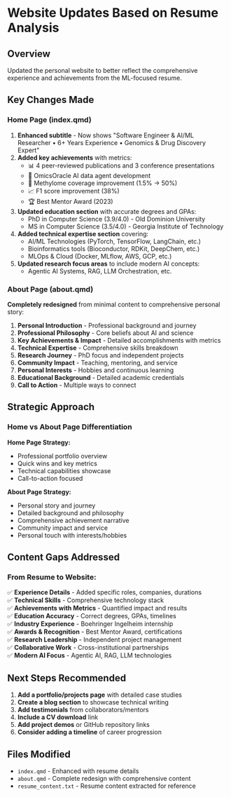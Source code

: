 # Website Updates Based on Resume Analysis

## Overview
Updated the personal website to better reflect the comprehensive experience and achievements from the ML-focused resume.

## Key Changes Made

### Home Page (index.qmd)
1. **Enhanced subtitle** - Now shows "Software Engineer & AI/ML Researcher • 6+ Years Experience • Genomics & Drug Discovery Expert"
2. **Added key achievements** with metrics:
   - 📊 4 peer-reviewed publications and 3 conference presentations
   - 🤖 OmicsOracle AI data agent development
   - 🧬 Methylome coverage improvement (1.5% → 50%)
   - 📈 F1 score improvement (38%)
   - 🏆 Best Mentor Award (2023)
3. **Updated education section** with accurate degrees and GPAs:
   - PhD in Computer Science (3.9/4.0) - Old Dominion University
   - MS in Computer Science (3.5/4.0) - Georgia Institute of Technology
4. **Added technical expertise section** covering:
   - AI/ML Technologies (PyTorch, TensorFlow, LangChain, etc.)
   - Bioinformatics tools (Bioconductor, RDKit, DeepChem, etc.)
   - MLOps & Cloud (Docker, MLflow, AWS, GCP, etc.)
5. **Updated research focus areas** to include modern AI concepts:
   - Agentic AI Systems, RAG, LLM Orchestration, etc.

### About Page (about.qmd)
**Completely redesigned** from minimal content to comprehensive personal story:

1. **Personal Introduction** - Professional background and journey
2. **Professional Philosophy** - Core beliefs about AI and science
3. **Key Achievements & Impact** - Detailed accomplishments with metrics
4. **Technical Expertise** - Comprehensive skills breakdown
5. **Research Journey** - PhD focus and independent projects
6. **Community Impact** - Teaching, mentoring, and service
7. **Personal Interests** - Hobbies and continuous learning
8. **Educational Background** - Detailed academic credentials
9. **Call to Action** - Multiple ways to connect

## Strategic Approach

### Home vs About Page Differentiation

**Home Page Strategy:**
- Professional portfolio overview
- Quick wins and key metrics
- Technical capabilities showcase
- Call-to-action focused

**About Page Strategy:**
- Personal story and journey
- Detailed background and philosophy
- Comprehensive achievement narrative
- Community impact and service
- Personal touch with interests/hobbies

## Content Gaps Addressed

### From Resume to Website:
✅ **Experience Details** - Added specific roles, companies, durations  
✅ **Technical Skills** - Comprehensive technology stack  
✅ **Achievements with Metrics** - Quantified impact and results  
✅ **Education Accuracy** - Correct degrees, GPAs, timelines  
✅ **Industry Experience** - Boehringer Ingelheim internship  
✅ **Awards & Recognition** - Best Mentor Award, certifications  
✅ **Research Leadership** - Independent project management  
✅ **Collaborative Work** - Cross-institutional partnerships  
✅ **Modern AI Focus** - Agentic AI, RAG, LLM technologies  

## Next Steps Recommended

1. **Add a portfolio/projects page** with detailed case studies
2. **Create a blog section** to showcase technical writing
3. **Add testimonials** from collaborators/mentors
4. **Include a CV download** link
5. **Add project demos** or GitHub repository links
6. **Consider adding a timeline** of career progression

## Files Modified
- `index.qmd` - Enhanced with resume details
- `about.qmd` - Complete redesign with comprehensive content
- `resume_content.txt` - Resume content extracted for reference